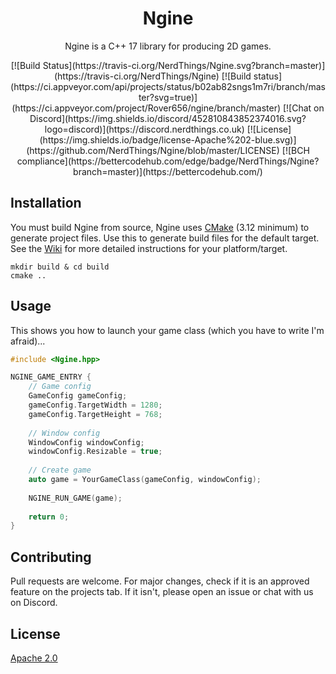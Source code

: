 <h1 align="center">Ngine</h1>

<p align="center">
Ngine is a C++ 17 library for producing 2D games.
</p>

<p align="center" markdown="1">
[![Build Status](https://travis-ci.org/NerdThings/Ngine.svg?branch=master)](https://travis-ci.org/NerdThings/Ngine)
[![Build status](https://ci.appveyor.com/api/projects/status/b02ab82sngs1m7ri/branch/master?svg=true)](https://ci.appveyor.com/project/Rover656/ngine/branch/master)
[![Chat on Discord](https://img.shields.io/discord/452810843852374016.svg?logo=discord)](https://discord.nerdthings.co.uk)
[![License](https://img.shields.io/badge/license-Apache%202-blue.svg)](https://github.com/NerdThings/Ngine/blob/master/LICENSE)
[![BCH compliance](https://bettercodehub.com/edge/badge/NerdThings/Ngine?branch=master)](https://bettercodehub.com/)
</p>

## Installation

You must build Ngine from source, Ngine uses [CMake](https://cmake.org/download/) (3.12 minimum) to generate project files. Use this to generate build files for the default target. See the [Wiki](https://github.com/NerdThings/Ngine/wiki/) for more detailed instructions for your platform/target.

```
mkdir build & cd build
cmake ..
```

## Usage

This shows you how to launch your game class (which you have to write I'm afraid)...

```c++
#include <Ngine.hpp>

NGINE_GAME_ENTRY {
    // Game config
    GameConfig gameConfig;
    gameConfig.TargetWidth = 1280;
    gameConfig.TargetHeight = 768;
    
    // Window config
    WindowConfig windowConfig;
    windowConfig.Resizable = true;
    
    // Create game
    auto game = YourGameClass(gameConfig, windowConfig);
    
    NGINE_RUN_GAME(game);
    
    return 0;
}
```

## Contributing
Pull requests are welcome. For major changes, check if it is an approved feature on the projects tab. If it isn't, please open an issue or chat with us on Discord.

## License
[Apache 2.0](https://choosealicense.com/licenses/apache-2.0/)
